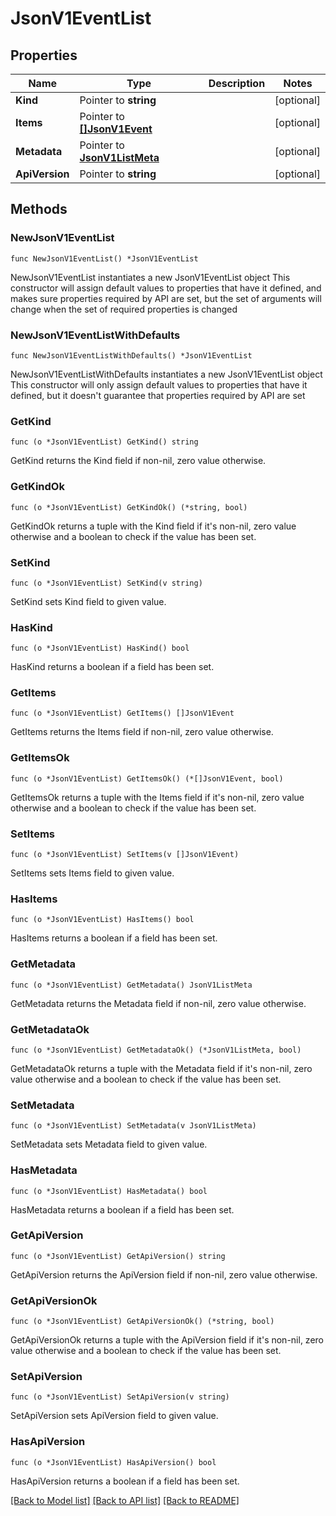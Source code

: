 # JsonV1EventList

## Properties

Name | Type | Description | Notes
------------ | ------------- | ------------- | -------------
**Kind** | Pointer to **string** |  | [optional] 
**Items** | Pointer to [**[]JsonV1Event**](JsonV1Event.md) |  | [optional] 
**Metadata** | Pointer to [**JsonV1ListMeta**](json_V1ListMeta.md) |  | [optional] 
**ApiVersion** | Pointer to **string** |  | [optional] 

## Methods

### NewJsonV1EventList

`func NewJsonV1EventList() *JsonV1EventList`

NewJsonV1EventList instantiates a new JsonV1EventList object
This constructor will assign default values to properties that have it defined,
and makes sure properties required by API are set, but the set of arguments
will change when the set of required properties is changed

### NewJsonV1EventListWithDefaults

`func NewJsonV1EventListWithDefaults() *JsonV1EventList`

NewJsonV1EventListWithDefaults instantiates a new JsonV1EventList object
This constructor will only assign default values to properties that have it defined,
but it doesn't guarantee that properties required by API are set

### GetKind

`func (o *JsonV1EventList) GetKind() string`

GetKind returns the Kind field if non-nil, zero value otherwise.

### GetKindOk

`func (o *JsonV1EventList) GetKindOk() (*string, bool)`

GetKindOk returns a tuple with the Kind field if it's non-nil, zero value otherwise
and a boolean to check if the value has been set.

### SetKind

`func (o *JsonV1EventList) SetKind(v string)`

SetKind sets Kind field to given value.

### HasKind

`func (o *JsonV1EventList) HasKind() bool`

HasKind returns a boolean if a field has been set.

### GetItems

`func (o *JsonV1EventList) GetItems() []JsonV1Event`

GetItems returns the Items field if non-nil, zero value otherwise.

### GetItemsOk

`func (o *JsonV1EventList) GetItemsOk() (*[]JsonV1Event, bool)`

GetItemsOk returns a tuple with the Items field if it's non-nil, zero value otherwise
and a boolean to check if the value has been set.

### SetItems

`func (o *JsonV1EventList) SetItems(v []JsonV1Event)`

SetItems sets Items field to given value.

### HasItems

`func (o *JsonV1EventList) HasItems() bool`

HasItems returns a boolean if a field has been set.

### GetMetadata

`func (o *JsonV1EventList) GetMetadata() JsonV1ListMeta`

GetMetadata returns the Metadata field if non-nil, zero value otherwise.

### GetMetadataOk

`func (o *JsonV1EventList) GetMetadataOk() (*JsonV1ListMeta, bool)`

GetMetadataOk returns a tuple with the Metadata field if it's non-nil, zero value otherwise
and a boolean to check if the value has been set.

### SetMetadata

`func (o *JsonV1EventList) SetMetadata(v JsonV1ListMeta)`

SetMetadata sets Metadata field to given value.

### HasMetadata

`func (o *JsonV1EventList) HasMetadata() bool`

HasMetadata returns a boolean if a field has been set.

### GetApiVersion

`func (o *JsonV1EventList) GetApiVersion() string`

GetApiVersion returns the ApiVersion field if non-nil, zero value otherwise.

### GetApiVersionOk

`func (o *JsonV1EventList) GetApiVersionOk() (*string, bool)`

GetApiVersionOk returns a tuple with the ApiVersion field if it's non-nil, zero value otherwise
and a boolean to check if the value has been set.

### SetApiVersion

`func (o *JsonV1EventList) SetApiVersion(v string)`

SetApiVersion sets ApiVersion field to given value.

### HasApiVersion

`func (o *JsonV1EventList) HasApiVersion() bool`

HasApiVersion returns a boolean if a field has been set.


[[Back to Model list]](../README.md#documentation-for-models) [[Back to API list]](../README.md#documentation-for-api-endpoints) [[Back to README]](../README.md)



